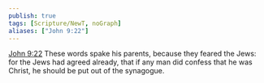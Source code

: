 ```yaml
---
publish: true
tags: [Scripture/NewT, noGraph]
aliases: ["John 9:22"]
---
```

[John 9:22](https://churchofjesuschrist.org/study/scriptures/nt/john/9?lang=eng&id=p22#p22) These words spake his parents, because they feared the Jews: for the Jews had agreed already, that if any man did confess that he was Christ, he should be put out of the synagogue.
